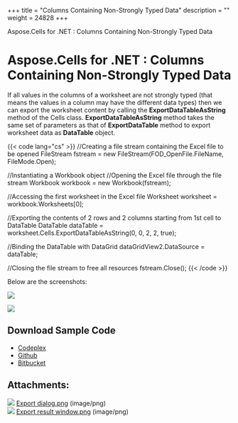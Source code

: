 +++
title = "Columns Containing Non-Strongly Typed Data" 
description = "" 
weight = 24828 
+++

Aspose.Cells for .NET : Columns Containing Non-Strongly Typed Data  

# Aspose.Cells for .NET : Columns Containing Non-Strongly Typed Data


If all values in the columns of a worksheet are not strongly typed (that means the values in a column may have the different data types) then we can export the worksheet content by calling the **ExportDataTableAsString** method of the Cells class. **ExportDataTableAsString** method takes the same set of parameters as that of **ExportDataTable** method to export worksheet data as **DataTable** object.

{{< code lang="cs" >}}
//Creating a file stream containing the Excel file to be opened
FileStream fstream = new FileStream(FOD_OpenFile.FileName, FileMode.Open);

//Instantiating a Workbook object
//Opening the Excel file through the file stream
Workbook workbook = new Workbook(fstream);

//Accessing the first worksheet in the Excel file
Worksheet worksheet = workbook.Worksheets[0];

//Exporting the contents of 2 rows and 2 columns starting from 1st cell to DataTable
DataTable dataTable = worksheet.Cells.ExportDataTableAsString(0, 0, 2, 2, true);

//Binding the DataTable with DataGrid
dataGridView2.DataSource = dataTable;

//Closing the file stream to free all resources
fstream.Close();
{{< /code >}}

Below are the screenshots:

![](download/thumbnails/5020597/1696001168)

![](download/thumbnails/5020597/1262298099)

## Download Sample Code

*   [Codeplex](https://asposeopenxml.codeplex.com/downloads/get/808994)
*   [Github](https://github.com/asposemarketplace/Aspose_for_VSTO/releases/download/Cells1.0/Export.from.Worksheet.Aspose.Cells.zip)
*   [Bitbucket](https://bitbucket.org/asposemarketplace/aspose-for-openxml/downloads/Export%20from%20Worksheet%20%28Aspose.Cells%29.zip)

## Attachments:

![](https://docs2.aspose.com/cells/net/images/icons/bullet_blue.gif) [Export dialog.png](https://docs2.aspose.com/cells/net/attachments/5020597/5115065.png) (image/png)  
![](https://docs2.aspose.com/cells/net/images/icons/bullet_blue.gif) [Export result window.png](https://docs2.aspose.com/cells/net/attachments/5020597/5115068.png) (image/png)  

